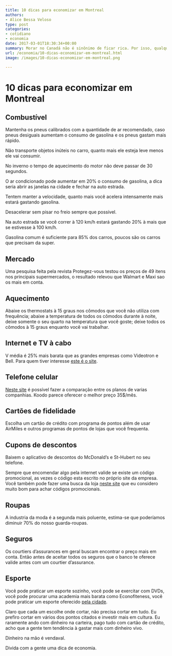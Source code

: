 ```yaml
---
title: 10 dicas para economizar em Montreal
authors:
- Alice Bessa Veloso
type: post
categories:
- cotidiano
- economia
date: 2017-03-01T18:30:34+00:00
summary: Morar no Canadá não é sinônimo de ficar rica. Por isso, qualquer dinheiro sobrando é lucro! Confira 10 dicas fantásticas para economizar em Montréal
url: /economia/10-dicas-economizar-em-montreal.html
image: /images/10-dicas-economizar-em-montreal.png

---
```

# 10 dicas para economizar em Montreal

## Combustível

Mantenha os pneus calibrados com a quantidade de ar recomendado, caso pneus desiguais aumentam o consumo de gasolina e os pneus gastam mais rápido.

Não transporte objetos inúteis no carro, quanto mais ele esteja leve menos ele vai consumir.

No inverno o tempo de aquecimento do motor não deve passar de 30 segundos.

O ar condicionado pode aumentar em 20% o consumo de gasolina, a dica seria abrir as janelas na cidade e fechar na auto estrada.

Tentem manter a velocidade, quanto mais você acelera intensamente mais estará gastando gasolina.

Desacelerar sem pisar no freio sempre que possível.

Na auto estrada se você correr à 120 km/h estará gastando 20% à mais que se estivesse à 100 km/h.

Gasolina comum é suficiente para 85% dos carros, poucos são os carros que precisam da super.

## Mercado

Uma pesquisa feita pela revista Protegez-vous testou os preços de 49 itens nos principais supermercados, o resultado relevou que Walmart e Maxi sao os mais em conta.

## Aquecimento

Abaixe os thermostats à 15 graus nos cômodos que você não utiliza com frequência; abaixe a temperatura de todos os cômodos durante à noite, deixe somente o seu quarto na temperatura que você goste; deixe todos os cômodos à 15 graus enquanto você vai trabalhar.

## Internet e TV à cabo

V média é 25% mais barata que as grandes empresas como Videotron e Bell. Para quem tiver interesse <a href="http://www.vmedia.ca/en/" target="_blank">este é o site</a>.

## Telefone celular

<a href="http://www.comparaisoncellulaires.com/comparez-les-forfaits-au-quebec/telephones-intelligents-de-base/" target="_blank">Neste site</a> é possível fazer a comparação entre os planos de varias companhias. Koodo parece oferecer o melhor preço 35$/mês.

## Cartões de fidelidade

Escolha um cartão de crédito com programa de pontos além de usar AirMiles e outros programas de pontos de lojas que você frequenta.

## Cupons de descontos

Baixem o aplicativo de descontos do McDonald&#8217;s e St-Hubert no seu telefone.

Sempre que encomendar algo pela internet valide se existe um código promocional, as vezes o código esta escrito no próprio site da empresa. Você também pode fazer uma busca da loja <a href="http://www.retailmenot.ca/" target="_blank">neste site</a> que eu considero muito bom para achar códigos promocionais.

## Roupas

A industria da moda é a segunda mais poluente, estima-se que poderíamos diminuir 70% do nosso guarda-roupas.

<span class="embed-youtube" style="text-align:center; display: block;"></span>

## Seguros

Os courtiers d&#8217;assurances em geral buscam encontrar o preço mais em conta. Então antes de aceitar todos os seguros que o banco te oferece valide antes com um courtier d&#8217;assurance.

## Esporte

Você pode praticar um esporte sozinho, você pode se exercitar com DVDs, você pode procurar uma academia mais barata como Econofiteness, você pode praticar um esporte oferecido <a href="http://ville.montreal.qc.ca/portal/page?_pageid=5798,85637573&_dad=portal&_schema=PORTAL" target="_blank">pela cidade</a>.

Claro que cada um escolhe onde cortar, não precisa cortar em tudo. Eu prefiro cortar em vários dos pontos citados e investir mais em cultura. Eu raramente ando com dinheiro na carteira, pago tudo com cartão de crédito, acho que a gente tem tendência à gastar mais com dinheiro vivo.

Dinheiro na mão é vendaval.

Divida com a gente uma dica de economia.